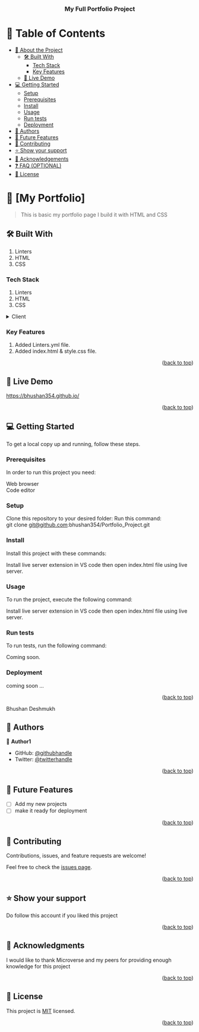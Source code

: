 <a name="Portfolio Project"></a>


<div align="center">
 
   


  <h3><b>My Full Portfolio Project</b></h3>

</div>



# 📗 Table of Contents

- [📖 About the Project](#about-project)
  - [🛠 Built With](#built-with)
    - [Tech Stack](#tech-stack)
    - [Key Features](#key-features)
  - [🚀 Live Demo](#live-demo)
- [💻 Getting Started](#getting-started)
  - [Setup](#setup)
  - [Prerequisites](#prerequisites)
  - [Install](#install)
  - [Usage](#usage)
  - [Run tests](#run-tests)
  - [Deployment](#deployment)
- [👥 Authors](#authors)
- [🔭 Future Features](#future-features)
- [🤝 Contributing](#contributing)
- [⭐️ Show your support](#support)
- [🙏 Acknowledgements](#acknowledgements)
- [❓ FAQ (OPTIONAL)](#faq)
- [📝 License](#license)



# 📖 [My Portfolio] <a name="Basic HTML and css Page"></a>

> This is basic my portfolio page I build it with HTML and CSS


## 🛠 Built With <a name="built-with"></a>
1. Linters
2. HTML
3. CSS

### Tech Stack <a name="tech-stack"></a>
1. Linters
2. HTML
3. CSS


<details>
  <summary>Client</summary>
  <ul>
    <li><a href="https://indexhtml.org/">HTML</a></li>
    <li><a href="https://stylecss.org/">CSS</a></li>
    <li><a href="https://linters.org/">Linters</a></li>
  </ul>
</details>



### Key Features <a name="key-features"></a>

1. Added Linters.yml file.
2. Added index.html & style.css file.

<p align="right">(<a href="#readme-top">back to top</a>)</p>


## 🚀 Live Demo <a name="live-demo"></a>

https://bhushan354.github.io/


<p align="right">(<a href="#readme-top">back to top</a>)</p>


## 💻 Getting Started <a name="getting-started"></a>

To get a local copy up and running, follow these steps.

### Prerequisites

In order to run this project you need:

Web browser <br/>
Code editor



### Setup

Clone this repository to your desired folder:
Run this command:<br/>
git clone git@github.com:bhushan354/Portfolio_Project.git


### Install

Install this project with these commands:

Install live server extension in VS code then open index.html file using live server.


### Usage

To run the project, execute the following command:

Install live server extension in VS code then open index.html file using live server.



### Run tests

To run tests, run the following command:

Coming soon.



### Deployment

coming soon ...



<p align="right">(<a href="#readme-top">back to top</a>)</p>

Bhushan Deshmukh

## 👥 Authors <a name="authors"></a>


👤 **Author1**

- GitHub: [@githubhandle](https://github.com/bhushan354)
- Twitter: [@twitterhandle](https://twitter.com/Bhushan_4885)



<p align="right">(<a href="#readme-top">back to top</a>)</p>



## 🔭 Future Features <a name="future-features"></a>


- [ ] Add my new projects
- [ ] make it ready for deployment

<p align="right">(<a href="#readme-top">back to top</a>)</p>


## 🤝 Contributing <a name="contributing"></a>

Contributions, issues, and feature requests are welcome!

Feel free to check the [issues page](../../issues/).

<p align="right">(<a href="#readme-top">back to top</a>)</p>


## ⭐️ Show your support <a name="support"></a>

Do follow this account if you liked this project

<p align="right">(<a href="#readme-top">back to top</a>)</p>



## 🙏 Acknowledgments <a name="acknowledgements"></a>

I would like to thank Microverse and my peers for providing enough knowledge for this project

<p align="right">(<a href="#readme-top">back to top</a>)</p>



## 📝 License <a name="license"></a>

This project is [MIT](./MIT.md) licensed.


<p align="right">(<a href="#readme-top">back to top</a>)</p>
